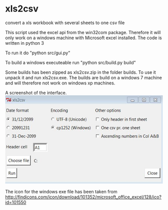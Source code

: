 xls2csv
=======

convert a xls workbook with several sheets to one csv file

This script used the excel api from the win32com package. Therefore it will only work on a windows machine with Microsoft excel installed. The code is written in python 3

To run it do "python src/gui.py"

To build a windows executeable run "python src/build.py build"

Some builds has been zipped as xls2csv.zip in the folder builds. To use it unpack it and run xls2csv.exe. The builds are build on a windows 7 machine and will therefore not work on windows xp machines.

A screenshot of the interface.
![Screenshot](scr.jpg "Screenshot")

 


The icon for the windows exe file has been taken from
http://findicons.com/icon/download/101352/microsoft_office_excel/128/ico?id=101550
